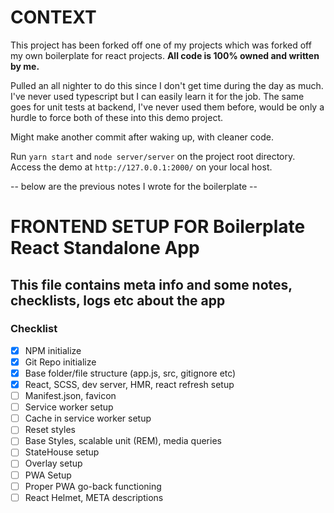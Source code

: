 # CONTEXT

This project has been forked off one of my projects which was forked off my own boilerplate for react projects. <b>All code is 100% owned and written by me.</b>

Pulled an all nighter to do this since I don't get time during the day as much.
I've never used typescript but I can easily learn it for the job. The same goes for unit tests at backend, I've never used them before, would be only a hurdle to force both of these into this demo project.

Might make another commit after waking up, with cleaner code.

Run `yarn start` and `node server/server` on the project root directory.
Access the demo at `http://127.0.0.1:2000/` on your local host.

-- below are the previous notes I wrote for the boilerplate -- 
# FRONTEND SETUP FOR Boilerplate React Standalone App

## This file contains meta info and some notes, checklists, logs etc about the app

### Checklist

- [x] NPM initialize
- [x] Git Repo initialize
- [x] Base folder/file structure (app.js, src, gitignore etc)
- [x] React, SCSS, dev server, HMR, react refresh setup
- [ ] Manifest.json, favicon
- [ ] Service worker setup
- [ ] Cache in service worker setup
- [ ] Reset styles
- [ ] Base Styles, scalable unit (REM), media queries
- [ ] StateHouse setup
- [ ] Overlay setup
- [ ] PWA Setup
- [ ] Proper PWA go-back functioning
- [ ] React Helmet, META descriptions